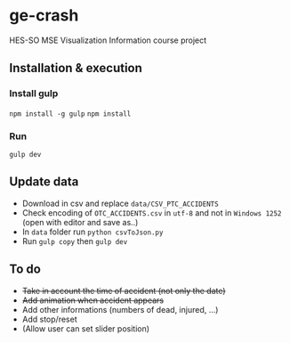 # ge-crash
HES-SO MSE Visualization Information course project

## Installation & execution

### Install gulp
```npm install -g gulp```
```npm install```

### Run
```gulp dev```

## Update data
- Download in csv and replace ```data/CSV_PTC_ACCIDENTS```
- Check encoding of ```OTC_ACCIDENTS.csv``` in ```utf-8``` and not in ```Windows 1252``` (open with editor and save as..)
- In ```data``` folder run ```python csvToJson.py```
- Run ```gulp copy``` then ```gulp dev```


## To do
- ~~Take in account the time of accident (not only the date)~~
- ~~Add animation when accident appears~~
- Add other informations (numbers of dead, injured, ...)
- Add stop/reset
- (Allow user can set slider position)